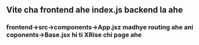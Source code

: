 ## Vite cha frontend ahe index.js backend la ahe
### frontend->src->components->App.jsz madhye routing ahe ani coponents->Base.jsx hi ti XRise chi page ahe
